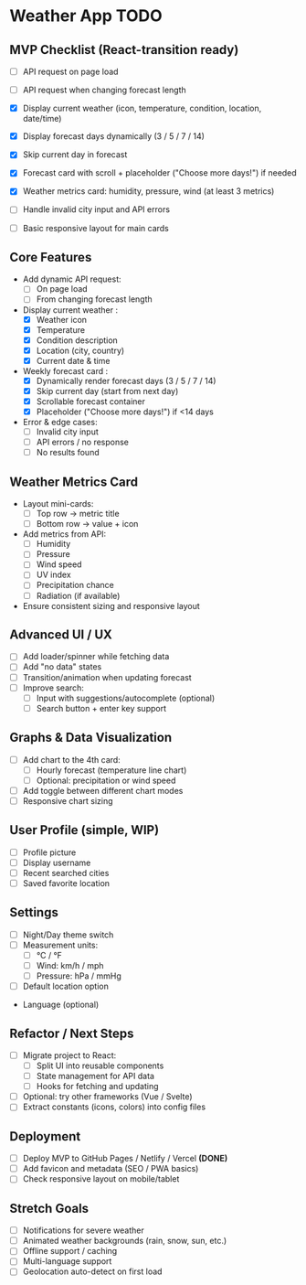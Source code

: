 # Weather App TODO


## MVP Checklist (React-transition ready)

- [ ] API request on page load
- [ ] API request when changing forecast length
- [x] Display current weather (icon, temperature, condition, location, date/time)
- [x] Display forecast days dynamically (3 / 5 / 7 / 14)
- [x] Skip current day in forecast
- [x] Forecast card with scroll + placeholder ("Choose more days!") if needed
- [x] Weather metrics card: humidity, pressure, wind (at least 3 metrics)
- [ ] Handle invalid city input and API errors
- [ ] Basic responsive layout for main cards


## Core Features

- Add dynamic API request:
    - [ ] On page load
    - [ ] From changing forecast length
- Display current weather :
    - [x] Weather icon 
    - [x] Temperature 
    - [x] Condition description 
    - [x] Location (city, country) 
    - [x] Current date & time 
- Weekly forecast card :
    - [x] Dynamically render forecast days (3 / 5 / 7 / 14) 
    - [x] Skip current day (start from next day) 
    - [x] Scrollable forecast container 
    - [x] Placeholder ("Choose more days!") if <14 days 
- Error & edge cases:
    - [ ] Invalid city input
    - [ ] API errors / no response
    - [ ] No results found

## Weather Metrics Card

- Layout mini-cards:
    - [ ] Top row → metric title
    - [ ] Bottom row → value + icon
- Add metrics from API:
    - [ ] Humidity
    - [ ] Pressure
    - [ ] Wind speed
    - [ ] UV index
    - [ ] Precipitation chance
    - [ ] Radiation (if available)
- Ensure consistent sizing and responsive layout

## Advanced UI / UX

- [ ] Add loader/spinner while fetching data
- [ ] Add "no data" states
- [ ] Transition/animation when updating forecast
- [ ] Improve search:
    - [ ] Input with suggestions/autocomplete (optional)
    - [ ] Search button + enter key support

## Graphs & Data Visualization

- [ ] Add chart to the 4th card:
    - [ ] Hourly forecast (temperature line chart)
    - [ ] Optional: precipitation or wind speed
- [ ] Add toggle between different chart modes
- [ ] Responsive chart sizing

## User Profile (simple, WIP)

- [ ] Profile picture
- [ ] Display username
- [ ] Recent searched cities
- [ ] Saved favorite location

## Settings

- [ ] Night/Day theme switch
- [ ] Measurement units:
    - [ ] °C / °F
    - [ ] Wind: km/h / mph
    - [ ] Pressure: hPa / mmHg
- [ ] Default location option
- Language (optional)

## Refactor / Next Steps

- [ ] Migrate project to React:
    - [ ] Split UI into reusable components
    - [ ] State management for API data
    - [ ] Hooks for fetching and updating
- [ ] Optional: try other frameworks (Vue / Svelte)
- [ ] Extract constants (icons, colors) into config files

## Deployment

- [ ] Deploy MVP to GitHub Pages / Netlify / Vercel **(DONE)**
- [ ] Add favicon and metadata (SEO / PWA basics) 
- [ ] Check responsive layout on mobile/tablet

## Stretch Goals

- [ ] Notifications for severe weather
- [ ] Animated weather backgrounds (rain, snow, sun, etc.)
- [ ] Offline support / caching
- [ ] Multi-language support
- [ ] Geolocation auto-detect on first load

